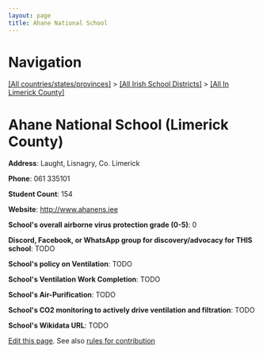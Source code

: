 ```yaml
---
layout: page
title: Ahane National School
---
```

# Navigation

[[All countries/states/provinces]](../../..) > [[All Irish School Districts]](../..) > [[All In Limerick County]](..)

# Ahane National School (Limerick County)

**Address**: Laught, Lisnagry, Co. Limerick

**Phone**: 061 335101

**Student Count**: 154

**Website**: <http://www.ahanens.iee>

**School's overall airborne virus protection grade (0-5)**: 0

**Discord, Facebook, or WhatsApp group for discovery/advocacy for THIS school**: TODO

**School's policy on Ventilation**: TODO

**School's Ventilation Work Completion**: TODO

**School's Air-Purification**: TODO

**School's CO2 monitoring to actively drive ventilation and filtration**: TODO

**School's Wikidata URL**: TODO


[Edit this page](https://github.com/ventilate-schools/Ireland/edit/main/./Limerick_County/Ahane_National_School.md). See also [rules for contribution](../../../contribution-rules/)